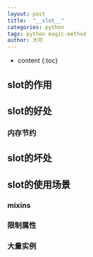 ```yaml
---
layout: post
title:  "__slot__"
categories: python
tags: python magic-method
author: 大可
---
```


* content
{:toc}

## slot的作用

## slot的好处

### 内存节约

## slot的坏处

## slot的使用场景

### mixins

### 限制属性

### 大量实例